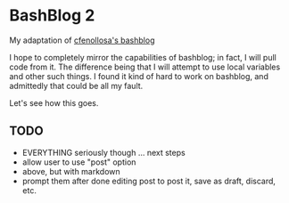 BashBlog 2
==========

My adaptation of [cfenollosa's bashblog](https://github.com/cfenollosa/bashblog)

I hope to completely mirror the capabilities of bashblog; in fact, I will pull code from it. The difference being that I will attempt to use local variables and other such things. I found it kind of hard to work on bashblog, and admittedly that could be all my fault.

Let's see how this goes.


TODO
----

* EVERYTHING
seriously though ... next steps
* allow user to use "post" option 
* above, but with markdown
* prompt them after done editing post to post it, save as draft, discard, etc.


